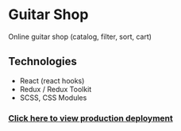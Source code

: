 # Guitar Shop

Online guitar shop (catalog, filter, sort, cart)

## Technologies

- React (react hooks)
- Redux / Redux Toolkit
- SCSS, CSS Modules

### [Click here to view production deployment](https://ageeva-guitar-shop.vercel.app/)
